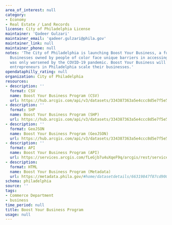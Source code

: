 ```yaml
---
area_of_interest: null
category:
- Economy
- Real Estate / Land Records
license: City of Philadelphia License
maintainer: 'Qadeer Gulzari'
maintainer_email: 'qadeer.gulzari@phila.gov'
maintainer_link: null
maintainer_phone: null
notes: 'The City of Philadelphia is launching Boost Your Business, a fund for equitable business growth.
  Businesses owned by people of color face unique barriers in accessing resources and opportunities, which
  was only worsened by the COVID-19 pandemic. Boost Your Business will provide funding to help diverse
  entrepreneurs in Philadelphia scale their businesses.'
opendataphilly_rating: null
organization: City of Philadelphia
resources:
- description: ''
  format: CSV
  name: Boost Your Business Program (CSV)
  url: https://hub.arcgis.com/api/v3/datasets/334387363a5e4ccc8d5e7f5e556192fc_0/downloads/data?format=csv&spatialRefId=2272&where=1%3D1
- description: ''
  format: SHP
  name: Boost Your Business Program (SHP)
  url: https://hub.arcgis.com/api/v3/datasets/334387363a5e4ccc8d5e7f5e556192fc_0/downloads/data?format=shp&spatialRefId=2272&where=1%3D1
- description: ''
  format: GeoJSON
  name: Boost Your Business Program (GeoJSON)
  url: https://hub.arcgis.com/api/v3/datasets/334387363a5e4ccc8d5e7f5e556192fc_0/downloads/data?format=geojson&spatialRefId=4326&where=1%3D1  
- description: ''
  format: API
  name: Boost Your Business Program (API)
  url: https://services.arcgis.com/fLeGjb7u4uXqeF9q/arcgis/rest/services/boost_your_business/FeatureServer/0/query?outFields=*&where=1%3D1 
- description:
  format: HTML
  name: Boost Your Business Program (Metadata)
  url: https://metadata.phila.gov/#home/datasetdetails/66319847f87cd90028649038/representationdetails/66319847f87cd90028649060/  
schema: philadelphia
source: ''
tags:
- Commerce Department
- business
time_period: null
title: Boost Your Business Program
usage: null
---
```

